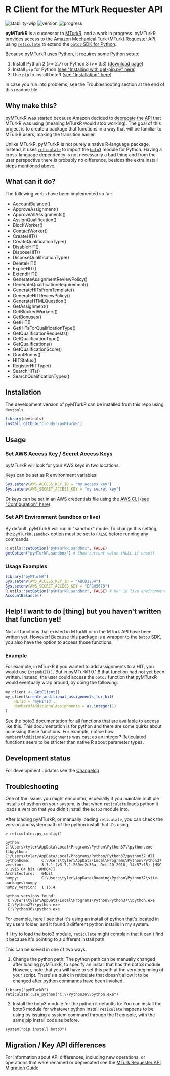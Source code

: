 # R Client for the MTurk Requester API

![stability-wip](https://img.shields.io/badge/stability-work_in_progress-lightgrey.svg)
![version](https://img.shields.io/badge/version-0.3.9-blue.svg)
![progress](https://img.shields.io/badge/progress-68%25-green.svg)

**pyMTurkR** is a successor to [MTurkR](https://github.com/cloudyr/MTurkR), and a work in progress. pyMTurkR provides access to the [Amazon Mechanical Turk](https://requester.mturk.com) (MTurk) [Requester API](http://docs.aws.amazon.com/AWSMechTurk/latest/AWSMturkAPI/Welcome.html), using [`reticulate`](https://rstudio.github.io/reticulate) to extend the [`boto3` SDK for Python](https://aws.amazon.com/sdk-for-python).

Because pyMTurkR uses Python, it requires some Python setup:

  1. Install Python 2 (>= 2.7) or Python 3 (>= 3.3) ([download page](https://www.python.org/downloads))
  2. Install `pip` for Python ([see "Installing with get-pip.py" here](https://pip.pypa.io/en/stable/installing))
  3. Use `pip` to install boto3 ([see "Installation" here](https://boto3.amazonaws.com/v1/documentation/api/latest/guide/quickstart.html#installation))
  
In case you run into problems, see the Troubleshooting section at the end of this readme file.

## Why make this? ##

pyMTurkR was started because Amazon decided to [deprecate the API](https://docs.aws.amazon.com/AWSMechTurk/latest/AWSMturkAPI-legacy/Welcome.html) that MTurkR was using (meaning MTurkR would stop working). The goal of this project is to create a package that functions in a way that will be familiar to MTurkR users, making the transition easier.

Unlike MTurkR, pyMTurkR is not purely a native R-language package. Instead, it uses [`reticulate`](https://rstudio.github.io/reticulate) to import the [`boto3`](https://aws.amazon.com/sdk-for-python) module for Python. Having a cross-language dependency is not necessarily a bad thing and from the user perspective there is probably no difference, besides the extra install steps mentioned above.

## What can it do? ##

The following verbs have been implemented so far:

- AccountBalance()
- ApproveAssignment()
- ApproveAllAssignments()
- AssignQualification()
- BlockWorker()
- ContactWorker()
- CreateHIT()
- CreateQualificationType()
- DisableHIT()
- DisposeHIT()
- DisposeQualificationType()
- DeleteHIT()
- ExpireHIT()
- ExtendHIT()
- GenerateAssignmentReviewPolicy()
- GenerateQualificationRequirement()
- GenerateHITsFromTemplate()
- GenerateHITReviewPolicy()
- GenerateHTMLQuestion()
- GetAssignment()
- GetBlockedWorkers()
- GetBonuses()
- GetHIT()
- GetHITsForQualificationType()
- GetQualificationRequests()
- GetQualificationType()
- GetQualifications()
- GetQualificationScore()
- GrantBonus()
- HITStatus()
- RegisterHITType()
- SearchHITs()
- SearchQualificationTypes()

## Installation ##

The development version of pyMTurkR can be installed from this repo using `devtools`.

```R
library(devtools)
install_github("cloudyr/pyMTurkR")
```

## Usage ##

### Set AWS Access Key / Secret Access Keys ###

pyMTurkR will look for your AWS keys in two locations.

Keys can be set as R environment variables:

```R
Sys.setenv(AWS_ACCESS_KEY_ID = "my access key")
Sys.setenv(AWS_SECRET_ACCESS_KEY = "my secret key")
```

Or keys can be set in an AWS credentials file using the [AWS CLI](http://aws.amazon.com/cli) ([see "Configuration" here](https://boto3.amazonaws.com/v1/documentation/api/latest/guide/quickstart.html#configuration)).

### Set API Environment (sandbox or live) ##

By default, pyMTurkR will run in "sandbox" mode. To change this setting, the `pyMTurkR.sandbox` option must be set to `FALSE` before running any commands.

```R
R.utils::setOption("pyMTurkR.sandbox", FALSE)
getOption("pyMTurkR.sandbox") # Show current value (NULL if unset)
```

### Usage Examples ###

```R
library("pyMTurkR")
Sys.setenv(AWS_ACCESS_KEY_ID = "ABCD1234")
Sys.setenv(AWS_SECRET_ACCESS_KEY = "EFGH5678")
R.utils::setOption("pyMTurkR.sandbox", FALSE) # Run in live environment
AccountBalance()
```

## Help! I want to do [thing] but you haven't written that function yet! ##

Not all functions that existed in MTurkR or in the MTurk API have been written yet. However! Because this package is a wrapper to the `boto3` SDK, you also have the option to access those functions.

### Example ###

For example, in MTurkR if you wanted to add assignments to a HIT, you would use `ExtendHIT()`. But in pyMTurkR 0.1.8 that function had not yet been written. Instead, the user could access the `boto3` function that pyMTurkR would eventually wrap around, by doing the following:

```R
my_client <- GetClient()
my_client$create_additional_assignments_for_hit(
    HITId = 'myHITId',
    NumberOfAdditionalAssignments = as.integer(1)
)
```

See the [boto3 documentation](https://boto3.amazonaws.com/v1/documentation/api/latest/reference/services/mturk.html) for all functions that are available to access like this. This documentation is for python and there are some quirks about accessing these functions. For example, notice how `NumberOfAdditionalAssignments` was cast as an integer? Reticulated functions seem to be stricter than native R about parameter types.

## Development status ##

For development updates see the [Changelog](https://github.com/cloudyr/pyMTurkR/blob/master/CHANGELOG.md)

## Troubleshooting ##

One of the issues you might encounter, especially if you maintain multiple installs of python on your system, is that when `reticulate` loads python it loads a version that you didn't install the `boto3` module into. 

After loading pyMTurkR, or manually loading `reticulate`, you can check the version and system path of the python install that it's using

```
> reticulate::py_config()

python:         C:\Users\tyler\AppData\Local\Programs\Python\Python37\\python.exe
libpython:      C:/Users/tyler/AppData/Local/Programs/Python/Python37/python37.dll
pythonhome:     C:\Users\tyler\AppData\Local\Programs\Python\Python37
version:        3.7.1 (v3.7.1:260ec2c36a, Oct 20 2018, 14:57:15) [MSC v.1915 64 bit (AMD64)]
Architecture:   64bit
numpy:          C:\Users\tyler\AppData\Roaming\Python\Python37\site-packages\numpy
numpy_version:  1.15.4

python versions found: 
 C:\Users\tyler\AppData\Local\Programs\Python\Python37\\python.exe
 C:\Python27\\python.exe
 C:\Python36\\python.exe
```

For example, here I see that it's using an install of python that's located in my users folder, and it found 3 different python installs in my system. 

If I try to load the boto3 module, `reticulate` might complain that it can't find it because it's pointing to a different install path.

This can be solved in one of two ways.

1. Change the python path: The python path can be manually changed after loading pyMTurkR, to specify an install that has the boto3 module. However, note that you will have to set this path at the very beginning of your script. There's a quirk in reticulate that doesn't allow it to be changed after python commands have been invoked.

```
library("pyMTurkR")
reticulate::use_python("C:\\Python36\\python.exe")
```

2. Install the boto3 module for the python it defaults to: You can install the boto3 module for whatever python install `reticulate` happens to be using by issuing a system command through the R console, with the same pip install code as before.

```
system("pip install boto3")
```

## Migration / Key API differences ##

For information about API differences, including new operations, or operations that were renamed or deprecated see the [MTurk Requester API Migration Guide](https://medium.com/@mechanicalturk/mturk-requester-api-migration-guide-3497398ba37f).
